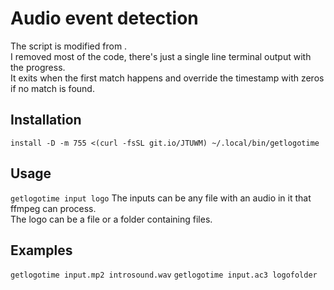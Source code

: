 # Audio event detection
The script is modified from [](https://github.com/craigfrancis/audio-detect).\
I removed most of the code, there's just a single line terminal output with the progress.\
It exits when the first match happens and override the timestamp with zeros if no match is found.
## Installation
```install -D -m 755 <(curl -fsSL git.io/JTUWM) ~/.local/bin/getlogotime```
## Usage
```getlogotime input logo```
The inputs can be any file with an audio in it that ffmpeg can process.\
The logo can be a file or a folder containing files.
## Examples
`getlogotime input.mp2 introsound.wav`
`getlogotime input.ac3 logofolder`
